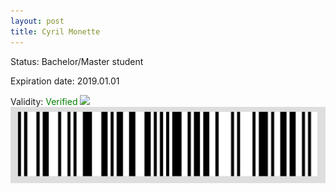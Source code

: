 ```yaml
---
layout: post
title: Cyril Monette
---
```


Status: Bachelor/Master student

Expiration date: 2019.01.01

Validity: <font color="green"> Verified</font> 
![](/members/img/Cyril_Monette.png)
![](/members/img/bar.png)
